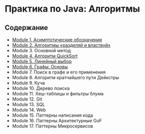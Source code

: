 # Практика по Java: Алгоритмы

## Содержание

- [Module 1. Асимптотические обозначения](./Module_01)
- [Module 2. Алгоритмы «разделяй и властвуй»](./Module_02)
- Module 3. Основной метод
- [Module 4. Алгоритм QuickSort](./Module_04)
- [Module 5. Линейный выбор](./Module_05)
- [Module 6. Графы: Основы](./Module_06)
- Module 7. Поиск в графе и его применения
- Module 8. Алгоритм кратчайшего пути Дейкстры
- Module 9. Куча
- Module 10. Дерево поиска 
- Module 11. Хеш-таблицы и фильтры блума
- Module 12. Git
- Module 13. SQL
- Module 14. Web
- Module 15. Паттерны написания кода
- Module 16. Паттерны Архитектурные GoF
- Module 17. Паттерны Микросервисов






